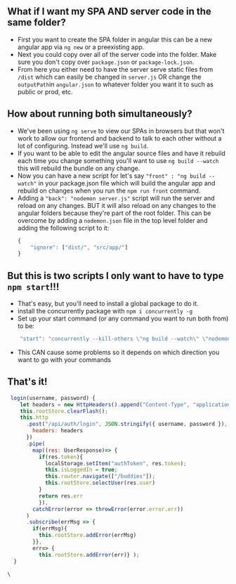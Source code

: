 ## What if I want my SPA AND server code in the same folder?

* First you want to create the SPA folder in angular this can be a new angular app via `ng new` or a preexisting app.
* Next you could copy over all of the server code into the folder. Make sure you don't copy over `package.json` or `package-lock.json`.
* From here you either need to have the server serve static files from `/dist` which can easily be changed in `server.js` OR change the `outputPath`in `angular.json` to whatever folder you want it to such as public or prod, etc.


## How about running both simultaneously?

* We've been using `ng serve` to view our SPAs in browsers but that won't work to allow our frontend and backend to talk to each other without a lot of configuring. Instead we'll use `ng build`. 
* If you want to be able to edit the angular source files and have it rebuild each time you change something you'll want to use `ng build --watch` this will rebuild the bundle on any change.
* Now you can have a new script for let's say `"front" : "ng build --watch"` in your package.json file which will build the angular app and rebuild on changes when you run the `npm run front` command.
* Adding a `"back": "nodemon server.js"` script will run the server and reload on any changes. BUT it will also reload on any changes to the angular folders because they're part of the root folder. This can be overcome by adding a `nodemon.json` file in the top level folder and adding the following script to it:
    ``` javascript
    {
        "ignore": ["dist/", "src/app/"]
    }
    ```

## But this is two scripts I only want to have to type `npm start`!!!

* That's easy, but you'll need to install a global package to do it. 
* install the concurrently package with `npm i concurrently -g`
* Set up your start command (or any command you want to run both from) to be:
``` javascript
    "start": "concurrently --kill-others \"ng build --watch\" \"nodemon server.js\" "
```
* This CAN cause some problems so it depends on which direction you want to go with your commands

## That's it!


``` javascript
 login(username, password) {
    let headers = new HttpHeaders().append("Content-Type", "application/json");
    this.rootStore.clearFlash();
    this.http
      .post("/api/auth/login", JSON.stringify({ username, password }), {
        headers: headers
      })
      .pipe(
        map((res: UserResponse)=> {
          if(res.token){
            localStorage.setItem("authToken", res.token);
            this.isLoggedIn = true;
            this.router.navigate(["/buddies"]);
            this.rootStore.selectUser(res.user)
          }
          return res.err
          }),
        catchError(error => throwError(error.error.err))
      )
      .subscribe(errMsg => {
        if(errMsg){
          this.rootStore.addError(errMsg)
        }}, 
        err=> {
          this.rootStore.addError(err)} );
  }

\
```